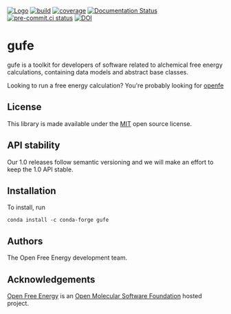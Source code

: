 [![Logo](https://img.shields.io/badge/OSMF-OpenFreeEnergy-%23002f4a)](https://openfree.energy/)
[![build](https://github.com/OpenFreeEnergy/gufe/actions/workflows/ci.yaml/badge.svg)](https://github.com/OpenFreeEnergy/gufe/actions/workflows/ci.yaml)
[![coverage](https://codecov.io/gh/OpenFreeEnergy/gufe/branch/main/graph/badge.svg)](https://codecov.io/gh/OpenFreeEnergy/gufe)
[![Documentation Status](https://readthedocs.org/projects/gufe/badge/?version=latest)](https://gufe.readthedocs.io/en/latest/?badge=latest)
[![pre-commit.ci status](https://results.pre-commit.ci/badge/github/OpenFreeEnergy/gufe/main.svg)](https://results.pre-commit.ci/latest/github/OpenFreeEnergy/gufe/main)
[![DOI](https://zenodo.org/badge/DOI/10.5281/zenodo.14624350.svg)](https://doi.org/10.5281/zenodo.14624350)

# gufe

gufe is a toolkit for developers of software related to alchemical free energy calculations,
containing data models and abstract base classes.

Looking to run a free energy calculation? You're probably looking for [openfe](https://github.com/OpenFreeEnergy/openfe)

## License

This library is made available under the [MIT](LICENSE) open source license.

## API stability

Our 1.0 releases follow semantic versioning and we will make an effort to keep the 1.0 API stable.

## Installation

To install, run

```conda install -c conda-forge gufe```

## Authors

The Open Free Energy development team.

## Acknowledgements

[Open Free Energy](http://openfree.energy) is an [Open Molecular Software Foundation](https://omsf.io/) hosted project.
